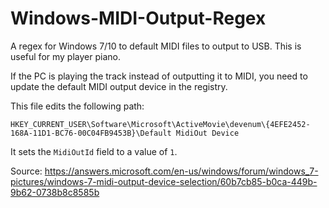 # Windows-MIDI-Output-Regex
A regex for Windows 7/10 to default MIDI files to output to USB. This is useful for my player piano.

If the PC is playing the track instead of outputting it to MIDI, you need to update the default MIDI
output device in the registry.

This file edits the following path:

```
HKEY_CURRENT_USER\Software\Microsoft\ActiveMovie\devenum\{4EFE2452-168A-11D1-BC76-00C04FB9453B}\Default MidiOut Device
```

It sets the `MidiOutId` field to a value of `1`.

Source:
https://answers.microsoft.com/en-us/windows/forum/windows_7-pictures/windows-7-midi-output-device-selection/60b7cb85-b0ca-449b-9b62-0738b8c8585b
